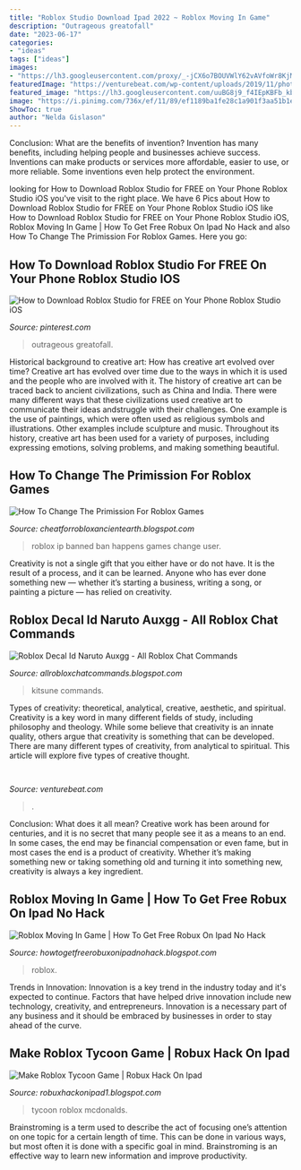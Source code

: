```yaml
---
title: "Roblox Studio Download Ipad 2022 ~ Roblox Moving In Game"
description: "Outrageous greatofall"
date: "2023-06-17"
categories:
- "ideas"
tags: ["ideas"]
images:
- "https://lh3.googleusercontent.com/proxy/_-jCX6o7BOUVWlY62vAVfoWr8KjMd3KFfMATzYAsiHwyqoOcLHAH0hNEZlkaqKv7bDYiizwRac4bfpeoSTgJDVqSKMKw6IqjUIxmxovei_3RI1lVDnyBRUoA_f5cMXkZ=w1200-h630-p-k-no-nu"
featuredImage: "https://venturebeat.com/wp-content/uploads/2019/11/photoshopipad.jpg"
featured_image: "https://lh3.googleusercontent.com/uuBG8j9_f4IEpKBFb_kbhU4FvZ1CNg5ejzzzEO2ce6q9DXGw4xTRmkvZYb0wOf7HLVo=h500"
image: "https://i.pinimg.com/736x/ef/11/89/ef1189ba1fe28c1a901f3aa51b1e515e.jpg"
ShowToc: true
author: "Nelda Gislason"
---
```



Conclusion: What are the benefits of invention?
Invention has many benefits, including helping people and businesses achieve success. Inventions can make products or services more affordable, easier to use, or more reliable. Some inventions even help protect the environment.

	

		
looking for How to Download Roblox Studio for FREE on Your Phone Roblox Studio iOS you've visit to the right place. We have 6 Pics about How to Download Roblox Studio for FREE on Your Phone Roblox Studio iOS like How to Download Roblox Studio for FREE on Your Phone Roblox Studio iOS, Roblox Moving In Game | How To Get Free Robux On Ipad No Hack and also How To Change The Primission For Roblox Games. Here you go:
		
    
## How To Download Roblox Studio For FREE On Your Phone Roblox Studio IOS

<img loading=lazy src="https://i.pinimg.com/736x/ef/11/89/ef1189ba1fe28c1a901f3aa51b1e515e.jpg" onerror="this.onerror=null;this.src='https://tse1.mm.bing.net/th?id=OIP.jWdBWyIzXbA9jE1cJvBP7QHaEK&amp;pid=15.1';" alt="How to Download Roblox Studio for FREE on Your Phone Roblox Studio iOS">

_Source: pinterest.com_

>outrageous greatofall. 

	

Historical background to creative art: How has creative art evolved over time?
Creative art has evolved over time due to the ways in which it is used and the people who are involved with it. The history of creative art can be traced back to ancient civilizations, such as China and India. There were many different ways that these civilizations used creative art to communicate their ideas andstruggle with their challenges. One example is the use of paintings, which were often used as religious symbols and illustrations. Other examples include sculpture and music. Throughout its history, creative art has been used for a variety of purposes, including expressing emotions, solving problems, and making something beautiful.

    
## How To Change The Primission For Roblox Games

<img loading=lazy src="https://i.ytimg.com/vi/n32uRH_JoEU/maxresdefault.jpg" onerror="this.onerror=null;this.src='https://tse1.mm.bing.net/th?id=OIP.2HJbe3GhV8Ylyc4Nw2LvmgHaEK&amp;pid=15.1';" alt="How To Change The Primission For Roblox Games">

_Source: cheatforrobloxancientearth.blogspot.com_

>roblox ip banned ban happens games change user. 

	

Creativity is not a single gift that you either have or do not have. It is the result of a process, and it can be learned. Anyone who has ever done something new — whether it’s starting a business, writing a song, or painting a picture — has relied on creativity.

    
## Roblox Decal Id Naruto Auxgg - All Roblox Chat Commands

<img loading=lazy src="https://i.ytimg.com/vi/LmIm2JMfQT4/maxresdefault.jpg" onerror="this.onerror=null;this.src='https://tse1.mm.bing.net/th?id=OIP.-4OxDo9QlH8guxTNbeTWIQHaEK&amp;pid=15.1';" alt="Roblox Decal Id Naruto Auxgg - All Roblox Chat Commands">

_Source: allrobloxchatcommands.blogspot.com_

>kitsune commands. 

	

Types of creativity: theoretical, analytical, creative, aesthetic, and spiritual.
Creativity is a key word in many different fields of study, including philosophy and theology. While some believe that creativity is an innate quality, others argue that creativity is something that can be developed. There are many different types of creativity, from analytical to spiritual. This article will explore five types of creative thought.

    
## 

<img loading=lazy src="https://venturebeat.com/wp-content/uploads/2019/11/photoshopipad.jpg" onerror="this.onerror=null;this.src='https://tse4.mm.bing.net/th?id=OIP.z0Cxihs-U0tIJIaoh2pT5AHaFw&amp;pid=15.1';" alt="">

_Source: venturebeat.com_

>. 

	

Conclusion: What does it all mean?
Creative work has been around for centuries, and it is no secret that many people see it as a means to an end. In some cases, the end may be financial compensation or even fame, but in most cases the end is a product of creativity. Whether it’s making something new or taking something old and turning it into something new, creativity is always a key ingredient.

    
## Roblox Moving In Game | How To Get Free Robux On Ipad No Hack

<img loading=lazy src="https://lh3.googleusercontent.com/proxy/_-jCX6o7BOUVWlY62vAVfoWr8KjMd3KFfMATzYAsiHwyqoOcLHAH0hNEZlkaqKv7bDYiizwRac4bfpeoSTgJDVqSKMKw6IqjUIxmxovei_3RI1lVDnyBRUoA_f5cMXkZ=w1200-h630-p-k-no-nu" onerror="this.onerror=null;this.src='https://tse2.mm.bing.net/th?id=OIP.mH8dEbNXDdWroytWp6PcqwHaD4&amp;pid=15.1';" alt="Roblox Moving In Game | How To Get Free Robux On Ipad No Hack">

_Source: howtogetfreerobuxonipadnohack.blogspot.com_

>roblox. 

	

Trends in Innovation:
Innovation is a key trend in the industry today and it's expected to continue. Factors that have helped drive innovation include new technology, creativity, and entrepreneurs. Innovation is a necessary part of any business and it should be embraced by businesses in order to stay ahead of the curve.

    
## Make Roblox Tycoon Game | Robux Hack On Ipad

<img loading=lazy src="https://lh3.googleusercontent.com/uuBG8j9_f4IEpKBFb_kbhU4FvZ1CNg5ejzzzEO2ce6q9DXGw4xTRmkvZYb0wOf7HLVo=h500" onerror="this.onerror=null;this.src='https://tse2.mm.bing.net/th?id=OIP.G_2EGu1CCJSyCDIo1pOMHgHaEK&amp;pid=15.1';" alt="Make Roblox Tycoon Game | Robux Hack On Ipad">

_Source: robuxhackonipad1.blogspot.com_

>tycoon roblox mcdonalds. 

	

Brainstroming is a term used to describe the act of focusing one’s attention on one topic for a certain length of time. This can be done in various ways, but most often it is done with a specific goal in mind. Brainstroming is an effective way to learn new information and improve productivity.

